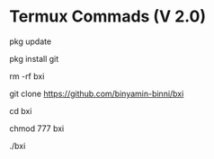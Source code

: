 # Termux Commads (V 2.0)

pkg update

pkg install git

rm -rf bxi

git clone https://github.com/binyamin-binni/bxi

cd bxi

chmod 777 bxi

./bxi

